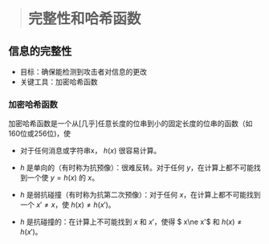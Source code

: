 > # 完整性和哈希函数

## 信息的完整性

* 目标：确保能检测到攻击者对信息的更改
* 关键工具：加密哈希函数

### 加密哈希函数

加密哈希函数是一个从[几乎]任意长度的位串到小的固定长度的位串的函数（如160位或256位)，使

* 对于任何消息或字符串x， $h(x)$ 很容易计算。

* $h$ 是单向的（有时称为抗预像）：很难反转。对于任何 $y$，在计算上都不可能找到一个使 $y = h(x)$ 的 $x$。

* $h$ 是弱抗碰撞（有时称为抗第二次预像）：对于任何 $x$，在计算上都不可能找到一个 $x'\ne x$，使 $h(x) \ne h(x')$。

* $h$ 是抗碰撞的：在计算上不可能找到 $x$ 和 $x'$，使得 $ x\ne x'$ 和 $h(x) \ne h(x')$。